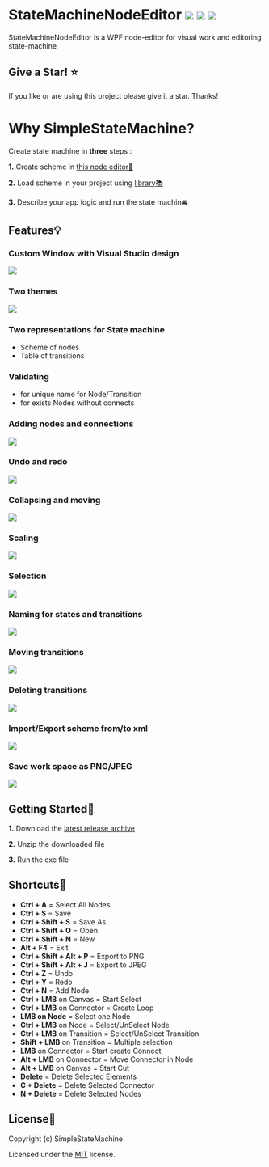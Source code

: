 


# StateMachineNodeEditor [![](https://img.shields.io/github/v/release/SimpleStateMachine/SimpleStateMachineNodeEditor)](https://github.com/SimpleStateMachine/SimpleStateMachineNodeEditor/releases) [![](https://img.shields.io/github/stars/SimpleStateMachine/SimpleStateMachineNodeEditor)](https://github.com/SimpleStateMachine/SimpleStateMachineNodeEditor) [![](https://img.shields.io/github/license/SimpleStateMachine/SimpleStateMachineNodeEditor)](https://github.com/SimpleStateMachine/SimpleStateMachineNodeEditor)
 StateMachineNodeEditor is a WPF node-editor for visual work and editoring  state-machine
 
  ## Give a Star! :star:
If you like or are using this project please give it a star. Thanks!

 # Why SimpleStateMachine?
 Create state machine in **three** steps :
 
 **1.** Create scheme in  [this node editor🔗](https://github.com/SimpleStateMachine/SimpleStateMachineNodeEditor)

**2.** Load scheme in your project using [library📚](https://github.com/SimpleStateMachine/SimpleStateMachineLibrary) 

**3.** Describe your app logic and run the state machin🚘

## Features💡
### Custom Window with Visual Studio design
![](https://github.com/SimpleStateMachine/SimpleStateMachineNodeEditor/blob/gh-pages/img/Custom%20window.jpg)
### Two themes
![](https://github.com/SimpleStateMachine/SimpleStateMachineNodeEditor/blob/gh-pages/img/Themes.jpg)
### Two representations for State machine
* Scheme of nodes
* Table of transitions

### Validating 
* for unique name for Node/Transition
* for exists Nodes without connects
### Adding nodes and connections
![](https://github.com/SimpleStateMachine/SimpleStateMachineNodeEditor/blob/gh-pages/img/adding.gif)
### Undo and redo
![](https://github.com/SimpleStateMachine/SimpleStateMachineNodeEditor/blob/gh-pages/img/undo%20and%20redo.gif)
### Collapsing and  moving
![](https://github.com/SimpleStateMachine/SimpleStateMachineNodeEditor/blob/gh-pages/img/collapsing%20and%20moving.gif)
### Scaling
![](https://github.com/SimpleStateMachine/SimpleStateMachineNodeEditor/blob/gh-pages/img/Scaling.gif)
### Selection
![](https://github.com/SimpleStateMachine/SimpleStateMachineNodeEditor/blob/gh-pages/img/selection.gif)
### Naming for states and transitions
![](https://github.com/SimpleStateMachine/SimpleStateMachineNodeEditor/blob/gh-pages/img/naming%20for%20states%20and%20transitions.gif)
### Moving transitions
![](https://github.com/SimpleStateMachine/SimpleStateMachineNodeEditor/blob/gh-pages/img/moving%20transitions.gif)
### Deleting transitions
![](https://github.com/SimpleStateMachine/SimpleStateMachineNodeEditor/blob/gh-pages/img/deleting%20transitions.gif)
### Import/Export scheme from/to xml
![](https://github.com/SimpleStateMachine/SimpleStateMachineNodeEditor/blob/gh-pages/img/xml.jpg)
### Save work space as PNG/JPEG
![](https://github.com/SimpleStateMachine/SimpleStateMachineNodeEditor/blob/gh-pages/img/jpg.jpg)

## Getting Started📂

 **1.** Download the [latest release archive](https://github.com/SimpleStateMachine/SimpleStateMachineNodeEditor/releases)
 
 **2.** Unzip the downloaded file
 
 **3.** Run the exe file
 

## Shortcuts📎
* **Ctrl + A** = Select All Nodes
* **Ctrl + S** = Save
* **Ctrl + Shift + S** = Save As
* **Ctrl + Shift + O** = Open
* **Ctrl + Shift + N** = New
* **Alt + F4** = Exit
* **Ctrl + Shift + Alt + P** = Export to PNG
* **Ctrl + Shift + Alt + J** = Export to JPEG
* **Ctrl + Z** = Undo
* **Ctrl + Y** = Redo
* **Ctrl + N** = Add Node
* **Ctrl + LMB** on Canvas = Start Select
* **Ctrl + LMB** on Connector = Create Loop
* **LMB on Node** = Select one Node
* **Ctrl + LMB** on Node = Select/UnSelect Node 
* **Ctrl + LMB** on Transition = Select/UnSelect Transition
* **Shift + LMB** on Transition = Multiple selection
* **LMB** on Connector = Start create Connect
* **Alt + LMB** on Connector = Move Connector in Node
* **Alt + LMB** on Canvas = Start Cut
* **Delete** = Delete Selected Elements
* **C + Delete** = Delete Selected Connector
* **N + Delete** = Delete Selected Nodes

## License📑

Copyright (c) SimpleStateMachine

Licensed under the [MIT](LICENSE) license.
